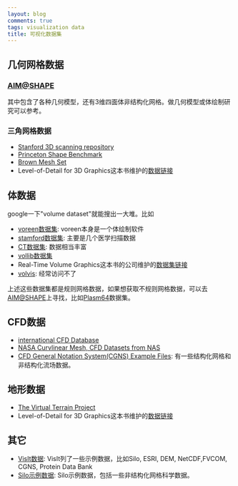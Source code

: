 ```yaml
---
layout: blog
comments: true
tags: visualization data
title: 可视化数据集
---
```


## 几何网格数据

### [AIM@SHAPE](http://shapes.aimatshape.net/)
其中包含了各种几何模型，还有3维四面体非结构化网格。做几何模型或体绘制研究可以参考。

### 三角网格数据
  - [Stanford 3D scanning repository](http://graphics.stanford.edu/data/3Dscanrep)
  - [Princeton Shape Benchmark](http://shape.cs.princeton.edu/benchmark)
  - [Brown Mesh Set](http://graphics.cs.brown.edu/games/brown-mesh-set/index.html)
  - Level-of-Detail for 3D Graphics这本书维护的[数据链接](http://lodbook.com/models/)


## 体数据
google一下"volume dataset"就能搜出一大堆。比如

  - [voreen数据集](http://www.voreen.org/108-Data-Sets.html): voreen本身是一个体绘制软件
  - [stamford数据集](http://www-graphics.stanford.edu/data/voldata/): 主要是几个医学扫描数据
  - [CT数据集](http://www.sci.utah.edu/cibc-software/ctdata.html): 数据相当丰富
  - [vollib数据集](http://www9.informatik.uni-erlangen.de/External/vollib/)
  - Real-Time Volume Graphics这本书的公司维护的[数据集链接](http://www.real-time-volume-graphics.org/?page_id=17)
  - [volvis](http://www.volvis.org/): 经常访问不了

上述这些数据集都是规则网格数据，如果想获取不规则网格数据，可以去[AIM@SHAPE](http://shapes.aimatshape.net/)上寻找，比如[Plasm64](shapes.aimatshape.net/view.php?id=631#)数据集。

## CFD数据

  - [international CFD Database](http://mp0806.cineca.it/icfd.php)
  - [NASA Curvlinear Mesh, CFD Datasets from NAS](http://www.nas.nasa.gov/publications/datasets.html)
  - [CFD General Notation System(CGNS) Example Files](http://cgns.sourceforge.net/CGNSFiles.html): 有一些结构化网格和非结构化流场数据。

## 地形数据
  - [The Virtual Terrain Project](http://vterrain.org/BT/)
  - Level-of-Detail for 3D Graphics这本书维护的[数据链接](http://lodbook.com/terrain/)

## 其它
  - [VisIt数据](https://wci.llnl.gov/codes/visit/datafiles.html): VisIt列了一些示例数据，比如Silo, ESRI, DEM, NetCDF,FVCOM, CGNS, Protein Data Bank
  - [Silo示例数据](https://wci.llnl.gov/codes/silo/examples.html): Silo示例数据，包括一些非结构化网格科学数据。
